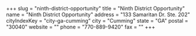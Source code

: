 +++
slug = "ninth-district-opportunity"
title = "Ninth District Opportunity"
name = "Ninth District Opportunity"
address = "133 Samaritan Dr. Ste. 202"
cityIndexKey = "city-ga-cumming"
city = "Cumming"
state = "GA"
postal = "30040"
website = ""
phone = "770-889-9420"
fax = ""
+++

